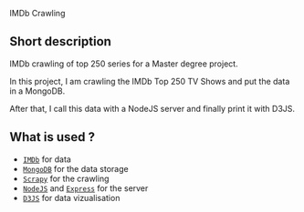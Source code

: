 IMDb Crawling

Short description
-----------------

IMDb crawling of top 250 series for a Master degree project. 

In this project, I am crawling the IMDb Top 250 TV Shows and put the data in a MongoDB.

After that, I call this data with a NodeJS server and finally print it with D3JS.

What is used ?
-----------------
* [`IMDb`](http://www.imdb.com) for data
* [`MongoDB`](https://www.mongodb.com/) for the data storage
* [`Scrapy`](https://scrapy.org/) for the crawling
* [`NodeJS`](https://nodejs.org/en/) and [`Express`](http://expressjs.com/) for the server
* [`D3JS`](https://d3js.org/) for data vizualisation
